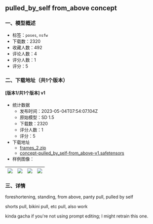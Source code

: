 ## pulled_by_self from_above concept
### 一、模型概述

- 标签：`poses`, `nsfw`
- 下载数：2320
- 收藏人数：492
- 评论人数：4
- 评分人数：1
- 评分：5

### 二、下载地址（共1个版本）

#### [版本1/共1个版本] v1

- 统计数据
  - 发布时间：2023-05-04T07:54:07.104Z
  - 原始模型：SD 1.5
  - 下载数：2320
  - 评分人数：1
  - 评分：5
- 下载地址
  - [frames_2.zip](https://civitai.com/api/download/models/62016?type=Training%20Data)
  - [concept-pulled_by_self-from_above-v1.safetensors](https://civitai.com/api/download/models/62016)
- 样例图像：

| <img src="https://image.civitai.com/xG1nkqKTMzGDvpLrqFT7WA/61cdb441-ffc8-4db9-a11b-18bfce77f4ad/width=450/681030.jpeg" /> | <img src="https://image.civitai.com/xG1nkqKTMzGDvpLrqFT7WA/0fa5846e-44c9-4ce7-bda2-7b95eaa3251d/width=450/681036.jpeg" /> | <img src="https://image.civitai.com/xG1nkqKTMzGDvpLrqFT7WA/1c4865f6-6df4-41b0-adc8-dd02f7b1c004/width=450/681032.jpeg" /> | <img src="https://image.civitai.com/xG1nkqKTMzGDvpLrqFT7WA/c7f64510-da11-425d-a3b9-57ef46e5ec32/width=450/681033.jpeg" /> |
| ---- | ---- | ---- | ---- |


### 三、详情
<p>foreshortening, standing, from above, panty pull, pulled by self</p><p>shorts pull, bikini pull, etc pull, also work</p><p></p><p>kinda gacha if you're not using prompt editing; I might retrain this one.</p>